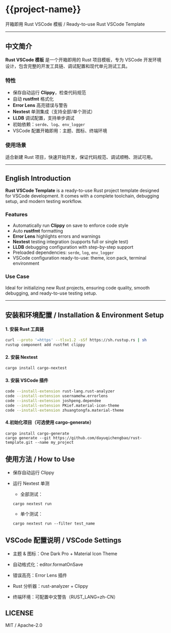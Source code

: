 # {{project-name}}

开箱即用 Rust VSCode 模板 / Ready-to-use Rust VSCode Template

---

## 中文简介

**Rust VSCode 模板** 是一个开箱即用的 Rust 项目模板，专为 VSCode 开发环境设计，包含完整的开发工具链、调试配置和现代单元测试工具。

### 特性

- 保存自动运行 **Clippy**，检查代码规范
- 自动 **rustfmt** 格式化
- **Error Lens** 高亮错误与警告
- **Nextest** 单测集成（支持全部/单个测试）
- **LLDB** 调试配置，支持单步调试
- 初始依赖：`serde`、`log`、`env_logger`
- VSCode 配置开箱即用：主题、图标、终端环境

### 使用场景

适合新建 Rust 项目，快速开始开发，保证代码规范、调试顺畅、测试可用。

---

## English Introduction

**Rust VSCode Template** is a ready-to-use Rust project template designed for VSCode development. It comes with a complete toolchain, debugging setup, and modern testing workflow.

### Features

- Automatically run **Clippy** on save to enforce code style
- Auto **rustfmt** formatting
- **Error Lens** highlights errors and warnings
- **Nextest** testing integration (supports full or single test)
- **LLDB** debugging configuration with step-by-step support
- Preloaded dependencies: `serde`, `log`, `env_logger`
- VSCode configuration ready-to-use: theme, icon pack, terminal environment

### Use Case

Ideal for initializing new Rust projects, ensuring code quality, smooth debugging, and ready-to-use testing setup.

---

## 安装和环境配置 / Installation & Environment Setup

#### 1. 安装 Rust 工具链

```bash
curl --proto '=https' --tlsv1.2 -sSf https://sh.rustup.rs | sh
rustup component add rustfmt clippy
```

#### 2. 安装 Nextest

```bash
cargo install cargo-nextest
```
#### 3. 安装 VSCode 插件

```bash
code --install-extension rust-lang.rust-analyzer
code --install-extension usernamehw.errorlens
code --install-extension joshpeng.dependee
code --install-extension PKief.material-icon-theme
code --install-extension zhuangtongfa.material-theme

```

#### 4.初始化项目（可选使用 cargo-generate）

```
cargo install cargo-generate
cargo generate --git https://github.com/dayuqichengbao/rust-template.git --name my_project

```

## 使用方法 / How to Use

- 保存自动运行 Clippy

- 运行 Nextest 单测

    - 全部测试：
    ```
    cargo nextest run
    ```
    - 单个测试：
    ```
    cargo nextest run --filter test_name
    ```

## VSCode 配置说明 / VSCode Settings

- 主题 & 图标：One Dark Pro + Material Icon Theme

- 自动格式化：editor.formatOnSave

- 错误高亮：Error Lens 插件

- Rust 分析器：rust-analyzer + Clippy

- 终端环境：可配置中文警告（RUST_LANG=zh-CN）

## LICENSE

MIT / Apache-2.0
